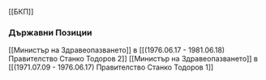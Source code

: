 [[БКП]]

### Държавни Позиции
[[Министър на Здравеопазването]] в [[(1976.06.17 - 1981.06.18) Правителство Станко Тодоров 2]]
[[Министър на Здравеопазването]] в [[(1971.07.09 - 1976.06.17) Правителство Станко Тодоров 1]]